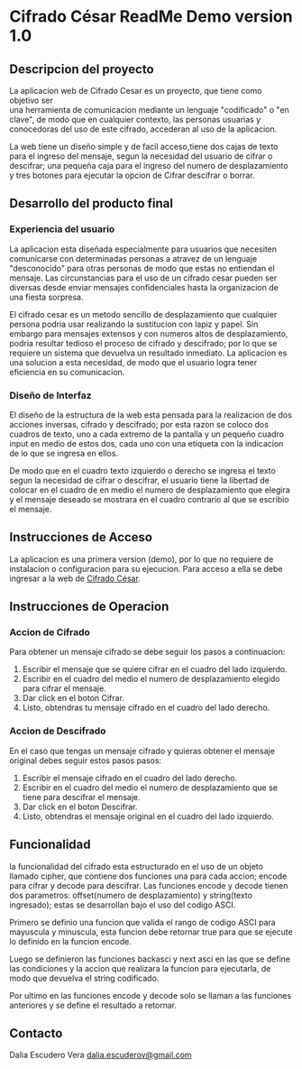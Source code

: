 # Cifrado César ReadMe Demo version 1.0

## Descripcion del proyecto

La aplicacion web de Cifrado Cesar es un proyecto, que tiene como objetivo ser  
una herramienta de comunicacion mediante un lenguaje "codificado" o "en clave",
de modo que en cualquier contexto, las personas usuarias y conocedoras del uso 
de este cifrado, accederan al uso de la aplicacion.

La web tiene un diseño simple y de facil acceso,tiene dos cajas de texto para 
el ingreso del mensaje, segun la necesidad del usuario de cifrar o descifrar; 
una pequeña caja para el ingreso del numero de desplazamiento y tres botones 
para ejecutar la opcion de Cifrar descifrar o borrar.

## Desarrollo del producto final

### Experiencia del usuario

La aplicacion esta diseñada especialmente para usuarios que necesiten comunicarse con 
determinadas personas a atravez de un lenguaje "desconocido" para otras personas de 
modo que estas no entiendan el mensaje. Las circunstancias para el uso de un cifrado 
cesar pueden ser diversas desde enviar mensajes confidenciales hasta la organizacion 
de una fiesta sorpresa.

El cifrado cesar es un metodo sencillo de desplazamiento que cualquier persona podria 
usar realizando la sustitucion con lapiz y papel. Sin embargo para mensajes extensos 
y con numeros altos de desplazamiento, podria resultar tedioso el proceso de cifrado 
y descifrado; por lo que se requiere un sistema que devuelva un resultado inmediato.
La aplicacion es una solucion a esta necesidad, de modo que el usuario logra tener 
eficiencia en su comunicacion.

### Diseño de Interfaz

El diseño de la estructura de la web esta pensada para la realizacion de dos acciones
inversas, cifrado y descifrado; por esta razon se coloco dos cuadros de texto, uno 
a cada extremo de la pantalla y un pequeño cuadro input en medio de estos dos, cada 
uno con una etiqueta con la indicacion de lo que se ingresa en ellos.

De modo que en el cuadro texto izquierdo o derecho se ingresa el texto segun la 
necesidad de cifrar o descifrar, el usuario tiene la libertad de colocar en el cuadro 
de en medio el numero de desplazamiento que elegira y el mensaje deseado se mostrara 
en el cuadro contrario al que se escribio el mensaje.

## Instrucciones de Acceso

La aplicacion es una primera version (demo), por lo que no requiere de instalacion 
o configuracion para su ejecucion. Para acceso a ella se debe ingresar a la web de
[Cifrado César](https://daliaes.github.io/lim-2018-05-bc-core-am-cipher/).

## Instrucciones de Operacion

### Accion de Cifrado

Para obtener un mensaje cifrado se debe seguir los pasos a continuacion:

1. Escribir el mensaje que se quiere cifrar en el cuadro del lado izquierdo.
2. Escribir en el cuadro del medio el numero de desplazamiento elegido para cifrar 
el mensaje.
3. Dar click en el boton Cifrar.
4. Listo, obtendras tu mensaje cifrado en el cuadro del lado derecho.

### Accion de Descifrado

En el caso que tengas un mensaje cifrado y quieras obtener el mensaje original 
debes seguir estos pasos pasos:

1. Escribir el mensaje cifrado en el cuadro del lado derecho.
2. Escribir en el cuadro del medio el numero de desplazamiento que se tiene para 
descifrar el mensaje.
3. Dar click en el boton Descifrar.
4. Listo, obtendras el mensaje original en el cuadro del lado izquierdo.

## Funcionalidad

la funcionalidad del cifrado esta estructurado en el uso de un objeto llamado cipher, 
que contiene dos funciones una para cada accion; encode para cifrar y decode para 
descifrar. Las funciones encode y decode tienen dos parametros: offset(numero de 
desplazamiento) y string(texto ingresado); estas se desarrollan bajo el uso del codigo 
ASCI.

Primero se definio una funcion que valida el rango de codigo ASCI para mayuscula y 
minuscula, esta funcion debe retornar true para que se ejecute lo definido en la funcion 
encode.

Luego se definieron las funciones backasci y next asci en las que se define las 
condiciones y la accion que realizara la funcion para ejecutarla, de modo que devuelva 
el string codificado.

Por ultimo en las funciones encode y decode solo se llaman a las funciones anteriores y se 
define el resultado a retornar.

## Contacto

Dalia Escudero Vera
dalia.escuderov@gmail.com


